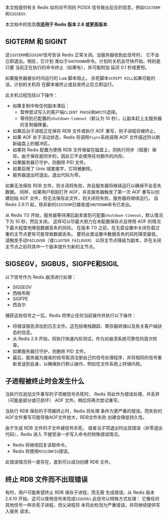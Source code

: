 
本文档提供有关 Redis 如何对不同的 POSIX 信号做出反应的信息，例如`SIGTERM`和`SIGSEGV`.

本文档中的信息**仅适用于 Redis 版本 2.6 或更高版本**.

## SIGTERM 和 SIGINT

这`SIGTERM`和`SIGINT`信号告诉 Redis 正常关闭。当服务器收到此信号时，
它不会立即退出。相反，它计划
类似于`SHUTDOWN`命令。计划的关机会尽快开始，特别是只要
当前正在执行的命令终止（如果有），并可能附加
延迟 0.1 秒或更短。

如果服务器被长时间运行的 Lua 脚本阻止，
杀死脚本`SCRIPT KILL`如果可能的话。计划的关机将
在脚本被终止或自发终止后立即运行。

此关机过程包括以下操作：

*   如果复制中有任何副本滞后：
    *   暂停尝试写入的客户端`CLIENT PAUSE`和`WRITE`选择。
    *   等待到已配置的`shutdown-timeout`（默认为 10 秒），让副本赶上主服务器的复制偏移量。
*   如果后台子进程正在保存 RDB 文件或执行 AOF 重写，则子进程将被终止。
*   如果 AOF 处于活动状态，Redis 将调用`fsync`系统调用 AOF 文件描述符以刷新磁盘上的缓冲区。
*   如果将 Redis 配置为使用 RDB 文件保留在磁盘上，则执行同步（阻塞）保存。由于保存是同步的，因此它不会使用任何额外的内存。
*   如果服务器已守护，则删除 PID 文件。
*   如果启用了 Unix 域套接字，它将被删除。
*   服务器退出时退出，退出代码为零。

如果无法保存 RDB 文件，则关闭将失败，并且服务器将继续运行以确保不会丢失数据。
同样，如果用户刚刚打开 AOF，并且服务器触发了第一次 AOF 重写以创建初始 AOF 文件，但无法保存此文件，则关闭将失败，服务器将继续运行。
自 Redis 2.6.11 起，除非新的`SIGTERM`已接收或`SHUTDOWN`命令已发出。

从 Redis 7.0 开始，服务器等待滞后副本直到可配置`shutdown-timeout`，默认情况下为 10 秒，然后关闭。
这样可以尽最大努力在未配置保存点且停用 AOF 的情况下最大程度地降低数据丢失的风险。
在版本 7.0 之前，在无盘设置中关闭负载过重的主节点更有可能导致数据丢失。
要将此类设置中数据丢失的风险降至最低，请触发手动`FAILOVER`（或`CLUSTER FAILOVER`） 以将主节点降级为副本，并在关闭主节点之前将其中一个副本提升为新的主节点。

## SIGSEGV，SIGBUS，SIGFPE和SIGIL

以下信号作为 Redis 崩溃进行处理：

*   SIGSEGV
*   西格布斯
*   SIGFPE
*   西吉尔

捕获这些信号之一后，Redis 将停止任何当前操作并执行以下操作：

*   将错误报告添加到日志文件。这包括堆栈跟踪、寄存器转储以及有关客户端状态的信息。
*   从 Redis 2.8 开始，将执行快速内存测试，作为对崩溃系统可靠性的首次检查。
*   如果服务器已守护，则删除 PID 文件。
*   最后，服务器为接收的信号取消注册自己的信号处理程序，并将相同的信号重新发送到自身，以确保执行默认操作，例如在文件系统上转储内核。

## 子进程被终止时会发生什么

当执行仅追加文件重写的子项被信号杀死时，
Redis 将此作为错误处理，并丢弃（可能是部分或已损坏）
AOF 文件。稍后将再次尝试重写。

当执行 RDB 保存的子项被终止时，Redis 将处理
条件为更严重的错误。而失败的
AOF文件重写可能导致AOF文件放大，RDB文件失败
创建会降低持久性。

由于生成 RDB 文件的子文件被信号杀死，
或者当子项退出时出现错误（非零退出代码），Redis 进入
不接受进一步写入命令的特殊错误情况。

*   Redis 将继续回复读取命令。
*   Redis 将使用`MISCONFIG`错误。

此错误情况将一直存在，直到可以成功创建 RDB 文件。

## 终止 RDB 文件而不出现错误

有时，用户可能希望终止 RDB 保存子进程，而无需
生成错误。从 Redis 版本 2.6.10 开始，这可以使用信号来完成`SIGUSR1`.此信号以特殊方式处理：
它像任何其他信号一样杀死子进程，但父进程将
未将此检测为严重错误，并将继续提供写入服务
请求。
